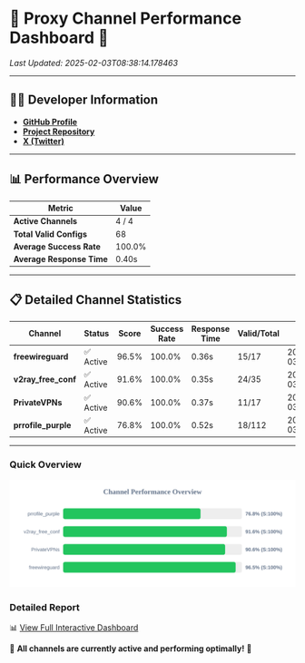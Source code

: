 # 🌟 Proxy Channel Performance Dashboard 🌟

_Last Updated: 2025-02-03T08:38:14.178463_

---

## 👩‍💻 Developer Information

- **[GitHub Profile](https://github.com/4n0nymou3)**  
- **[Project Repository](https://github.com/4n0nymou3/multi-proxy-config-fetcher)**  
- **[X (Twitter)](https://x.com/4n0nymou3)**  

---

## 📊 Performance Overview

| Metric                | Value       |
|-----------------------|-------------|
| **Active Channels**   | 4 / 4       |
| **Total Valid Configs** | 68          |
| **Average Success Rate** | 100.0%      |
| **Average Response Time** | 0.40s       |

---

## 📋 Detailed Channel Statistics

| Channel          | Status     | Score  | Success Rate | Response Time | Valid/Total | Last Success               |
|------------------|------------|--------|--------------|---------------|-------------|----------------------------|
| **freewireguard**  | ✅ Active  | 96.5%  | 100.0% | 0.36s         | 15/17       | 2025-02-03T08:38:14.176585 |
| **v2ray_free_conf**  | ✅ Active  | 91.6%  | 100.0% | 0.35s         | 24/35       | 2025-02-03T08:38:13.383803 |
| **PrivateVPNs**  | ✅ Active  | 90.6%  | 100.0% | 0.37s         | 11/17       | 2025-02-03T08:38:13.786752 |
| **prrofile_purple**  | ✅ Active  | 76.8%  | 100.0% | 0.52s         | 18/112       | 2025-02-03T08:38:13.001614 |

---

### Quick Overview
<div align="center">
  <a href="https://raw.githubusercontent.com/nullluser/NullRepo/refs/heads/main/assets/channel_stats_chart.svg">
    <img src="https://raw.githubusercontent.com/nullluser/NullRepo/refs/heads/main/assets/channel_stats_chart.svg" alt="Source Performance Statistics" width="800">
  </a>
</div>

### Detailed Report
📊 [View Full Interactive Dashboard](https://htmlpreview.github.io/?https://github.com/nullluser/NullRepo/blob/main/assets/performance_report.html)

🎉 **All channels are currently active and performing optimally!** 🎉
